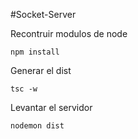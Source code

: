 #Socket-Server

Recontruir modulos de node
```
npm install
```



Generar el dist

```
tsc -w
```



Levantar el servidor
```
nodemon dist
```